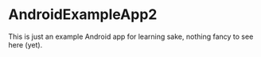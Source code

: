 # AndroidExampleApp2

This is just an example Android app for learning sake, nothing fancy to see here (yet).
